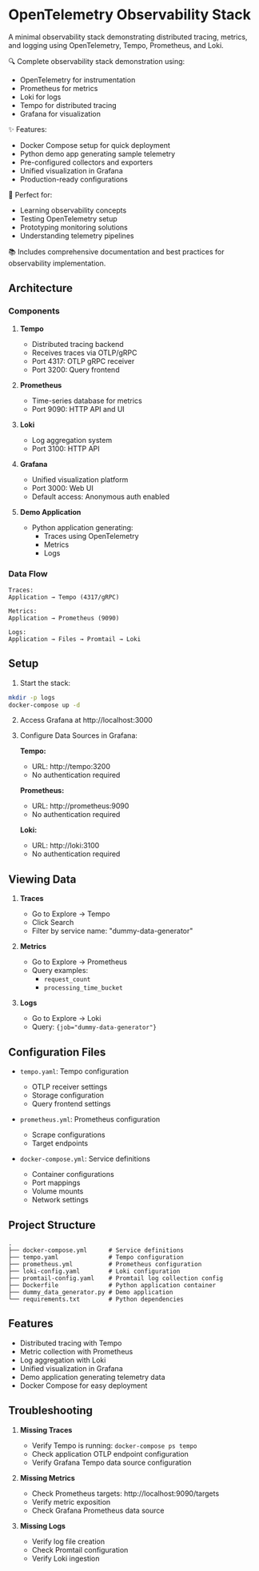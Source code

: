 # OpenTelemetry Observability Stack

A minimal observability stack demonstrating distributed tracing, metrics, and logging using OpenTelemetry, Tempo, Prometheus, and Loki.

🔍 Complete observability stack demonstration using:
- OpenTelemetry for instrumentation
- Prometheus for metrics
- Loki for logs
- Tempo for distributed tracing
- Grafana for visualization

✨ Features:
- Docker Compose setup for quick deployment
- Python demo app generating sample telemetry
- Pre-configured collectors and exporters
- Unified visualization in Grafana
- Production-ready configurations

🎯 Perfect for:
- Learning observability concepts
- Testing OpenTelemetry setup
- Prototyping monitoring solutions
- Understanding telemetry pipelines

📚 Includes comprehensive documentation and best practices for observability implementation.

## Architecture

### Components

1. **Tempo**
   - Distributed tracing backend
   - Receives traces via OTLP/gRPC
   - Port 4317: OTLP gRPC receiver
   - Port 3200: Query frontend

2. **Prometheus**
   - Time-series database for metrics
   - Port 9090: HTTP API and UI

3. **Loki**
   - Log aggregation system
   - Port 3100: HTTP API

4. **Grafana**
   - Unified visualization platform
   - Port 3000: Web UI
   - Default access: Anonymous auth enabled

5. **Demo Application**
   - Python application generating:
     * Traces using OpenTelemetry
     * Metrics
     * Logs

### Data Flow

```
Traces:
Application → Tempo (4317/gRPC)

Metrics:
Application → Prometheus (9090)

Logs:
Application → Files → Promtail → Loki
```

## Setup

1. Start the stack:
```bash
mkdir -p logs
docker-compose up -d
```

2. Access Grafana at http://localhost:3000

3. Configure Data Sources in Grafana:

   **Tempo:**
   - URL: http://tempo:3200
   - No authentication required

   **Prometheus:**
   - URL: http://prometheus:9090
   - No authentication required

   **Loki:**
   - URL: http://loki:3100
   - No authentication required

## Viewing Data

1. **Traces**
   - Go to Explore → Tempo
   - Click Search
   - Filter by service name: "dummy-data-generator"

2. **Metrics**
   - Go to Explore → Prometheus
   - Query examples:
     * `request_count`
     * `processing_time_bucket`

3. **Logs**
   - Go to Explore → Loki
   - Query: `{job="dummy-data-generator"}`

## Configuration Files

- `tempo.yaml`: Tempo configuration
  * OTLP receiver settings
  * Storage configuration
  * Query frontend settings

- `prometheus.yml`: Prometheus configuration
  * Scrape configurations
  * Target endpoints

- `docker-compose.yml`: Service definitions
  * Container configurations
  * Port mappings
  * Volume mounts
  * Network settings

## Project Structure

```
.
├── docker-compose.yml      # Service definitions
├── tempo.yaml              # Tempo configuration
├── prometheus.yml          # Prometheus configuration
├── loki-config.yaml        # Loki configuration
├── promtail-config.yaml    # Promtail log collection config
├── Dockerfile              # Python application container
├── dummy_data_generator.py # Demo application
└── requirements.txt        # Python dependencies
```

## Features

- Distributed tracing with Tempo
- Metric collection with Prometheus
- Log aggregation with Loki
- Unified visualization in Grafana
- Demo application generating telemetry data
- Docker Compose for easy deployment

## Troubleshooting

1. **Missing Traces**
   - Verify Tempo is running: `docker-compose ps tempo`
   - Check application OTLP endpoint configuration
   - Verify Grafana Tempo data source configuration

2. **Missing Metrics**
   - Check Prometheus targets: http://localhost:9090/targets
   - Verify metric exposition
   - Check Grafana Prometheus data source

3. **Missing Logs**
   - Verify log file creation
   - Check Promtail configuration
   - Verify Loki ingestion
